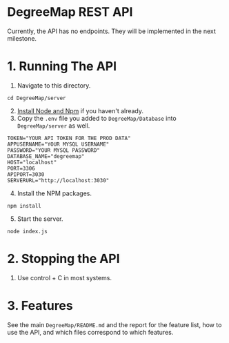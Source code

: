 # DegreeMap REST API

Currently, the API has no endpoints. They will be implemented in the next milestone.

# 1. Running The API
1. Navigate to this directory.
```
cd DegreeMap/server
```
2. [Install Node and Npm](https://nodejs.org/en/download) if you haven't already.
3. Copy the `.env` file you added to `DegreeMap/Database` into `DegreeMap/server` as well.
```
TOKEN="YOUR API TOKEN FOR THE PROD DATA"
APPUSERNAME="YOUR MYSQL USERNAME"
PASSWORD="YOUR MYSQL PASSWORD"
DATABASE_NAME="degreemap"
HOST="localhost"
PORT=3306
APIPORT=3030
SERVERURL="http://localhost:3030"
```
4. Install the NPM packages.
```
npm install
```
5. Start the server.
```
node index.js
```

# 2. Stopping the API
1. Use control + C in most systems.

# 3. Features

See the main `DegreeMap/README.md` and the report for the feature list, how to use the API, and which files correspond to which features.